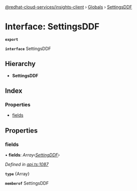 [@redhat-cloud-services/insights-client](../README.md) › [Globals](../globals.md) › [SettingsDDF](settingsddf.md)

# Interface: SettingsDDF

**`export`** 

**`interface`** SettingsDDF

## Hierarchy

* **SettingsDDF**

## Index

### Properties

* [fields](settingsddf.md#fields)

## Properties

###  fields

• **fields**: *Array‹[SettingDDF](settingddf.md)›*

*Defined in [api.ts:1087](https://github.com/RedHatInsights/javascript-clients/blob/master/packages/insights/api.ts#L1087)*

**`type`** {Array<SettingDDF>}

**`memberof`** SettingsDDF

